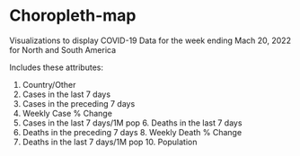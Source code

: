 # Choropleth-map

Visualizations to display COVID-19 Data for the week ending Mach 20, 2022 for North and South America

Includes these attributes: 
1. Country/Other
2. Cases in the last 7 days
3. Cases in the preceding 7 days
4. Weekly Case % Change
5. Cases in the last 7 days/1M pop 6. Deaths in the last 7 days
7. Deaths in the preceding 7 days 8. Weekly Death % Change
9. Deaths in the last 7 days/1M pop 10. Population
